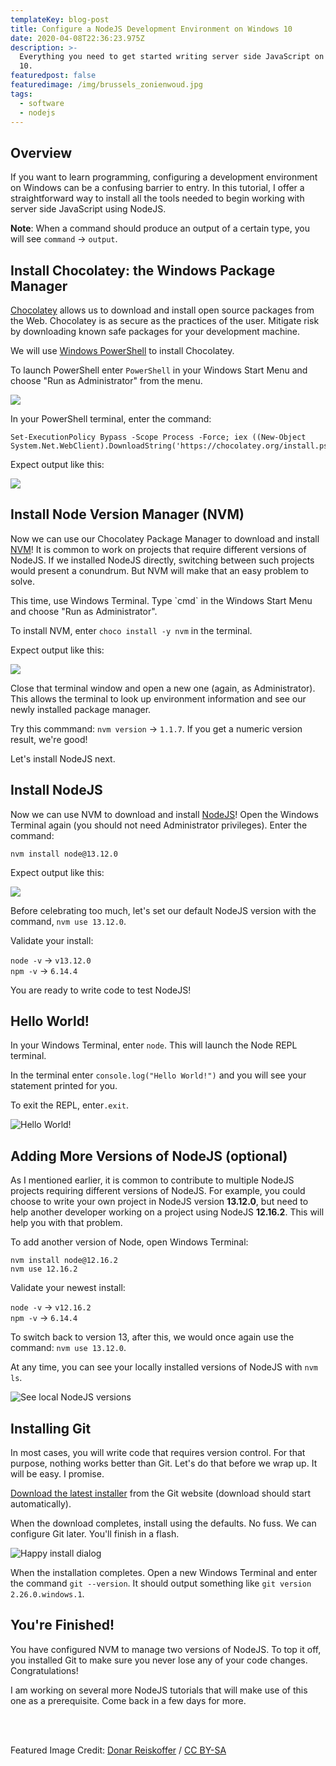 ```yaml
---
templateKey: blog-post
title: Configure a NodeJS Development Environment on Windows 10
date: 2020-04-08T22:36:23.975Z
description: >-
  Everything you need to get started writing server side JavaScript on Windows
  10.
featuredpost: false
featuredimage: /img/brussels_zonienwoud.jpg
tags:
  - software
  - nodejs
---
```

## Overview

If you want to learn programming, configuring a development environment on Windows can be a confusing barrier to entry. In this tutorial, I offer a straightforward way to install all the tools needed to begin working with server side JavaScript using NodeJS.

**Note**: When a command should produce an output of a certain type, you will see `command` → `output`. 

## Install Chocolatey: the Windows Package Manager

[Chocolatey](https://chocolatey.org/) allows us to download and install open source packages from the Web. Chocolatey is as secure as the practices of the user. Mitigate risk by downloading known safe packages for your development machine.

We will use [Windows PowerShell](https://docs.microsoft.com/en-us/powershell/scripting/getting-started/getting-started-with-windows-powershell?view=powershell-7) to install Chocolatey. 

To launch PowerShell enter `PowerShell` in your Windows Start Menu and choose "Run as Administrator" from the menu.

![](/img/sc5ox6zxr9.png)

In your PowerShell terminal, enter the command:

```
Set-ExecutionPolicy Bypass -Scope Process -Force; iex ((New-Object System.Net.WebClient).DownloadString('https://chocolatey.org/install.ps1'))
```

Expect output like this:

![](/img/powershell_Wb8r3lS2bU.png)

## Install Node Version Manager (NVM)

Now we can use our Chocolatey Package Manager to download and install [NVM](https://github.com/nvm-sh/nvm/blob/master/README.md)! It is common to work on projects that require different versions of NodeJS. If we installed NodeJS directly, switching between such projects would present a conundrum. But NVM will make that an easy problem to solve.

This time, use Windows Terminal. Type \`cmd\` in the Windows Start Menu and choose "Run as Administrator".

To install NVM, enter `choco install -y nvm` in the terminal.

Expect output like this:

![](/img/cmd_4rbXM91m6u.png)

Close that terminal window and open a new one (again, as Administrator). This allows the terminal to look up environment information and see our newly installed package manager.

Try this commmand: `nvm version` → `1.1.7`. If you get a numeric version result, we're good!

Let's install NodeJS next.

## Install NodeJS

Now we can use NVM to download and install [NodeJS](https://nodejs.org/en/about/)! Open the Windows Terminal again (you should not need Administrator privileges). Enter the command:

`nvm install node@13.12.0`

Expect output like this:

![](/img/cmd_pN3qtBIZHC.png)

Before celebrating too much, let's set our default NodeJS version with the command, `nvm use 13.12.0`.

Validate your install:

 `node -v` → `v13.12.0`\
 `npm -v` → `6.14.4`

You are ready to write code to test NodeJS!

## Hello World!

In your Windows Terminal, enter `node`. This will launch the Node REPL terminal. 

In the terminal enter `console.log("Hello World!")` and you will see your statement printed for you. 

To exit the REPL, enter`.exit`.

![Hello World!](/img/cmd_SHOGeflu9a.png "Hello World!")

## Adding More Versions of NodeJS (optional)

As I mentioned earlier, it is common to contribute to multiple NodeJS projects requiring different versions of NodeJS. For example, you could choose to write your own project in NodeJS version **13.12.0**, but need to help another developer working on a project using NodeJS **12.16.2**. This will help you with that problem.

To add another version of Node, open Windows Terminal:

```
nvm install node@12.16.2
nvm use 12.16.2
```

Validate your newest install:

 `node -v` → `v12.16.2`\
 `npm -v` → `6.14.4`

To switch back to version 13, after this, we would once again use the command: `nvm use 13.12.0`.

At any time, you can see your locally installed versions of NodeJS with `nvm ls`.

![See local NodeJS versions](/img/cmd_RycmFqBtls.png "See local NodeJS versions")

## Installing Git

In most cases, you will write code that requires version control. For that purpose, nothing works better than Git. Let's do that before we wrap up. It will be easy. I promise. 

[Download the latest installer](https://git-scm.com/download/win) from the Git website (download should start automatically).

When the download completes, install using the defaults. No fuss. We can configure Git later. You'll finish in a flash.

![Happy install dialog](/img/Git-2.26.0-64-bit.tmp_gcNQ427NNs.png)

When the installation completes. Open a new Windows Terminal and enter the command `git --version`. It should output something like `git version 2.26.0.windows.1`.

## You're Finished!

You have configured NVM to manage two versions of NodeJS. To top it off, you installed Git to make sure you never lose any of your code changes. Congratulations!

I am working on several more NodeJS tutorials that will make use of this one as a prerequisite. Come back in a few days for more.

<br />
<br />

Featured Image Credit: [Donar Reiskoffer](https://commons.wikimedia.org/wiki/File:Brussels_Zonienwoud.jpg)  / [CC BY-SA](http://creativecommons.org/licenses/by-sa/3.0/)